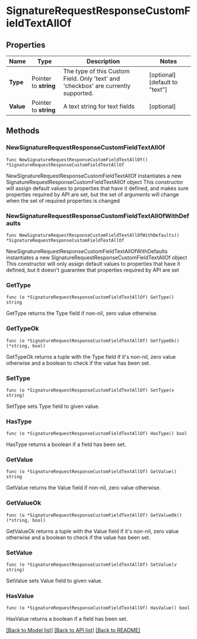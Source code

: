 # SignatureRequestResponseCustomFieldTextAllOf

## Properties

Name | Type | Description | Notes
------------ | ------------- | ------------- | -------------
**Type** | Pointer to **string** | The type of this Custom Field. Only &#39;text&#39; and &#39;checkbox&#39; are currently supported. | [optional] [default to "text"]
**Value** | Pointer to **string** | A text string for text fields | [optional] 

## Methods

### NewSignatureRequestResponseCustomFieldTextAllOf

`func NewSignatureRequestResponseCustomFieldTextAllOf() *SignatureRequestResponseCustomFieldTextAllOf`

NewSignatureRequestResponseCustomFieldTextAllOf instantiates a new SignatureRequestResponseCustomFieldTextAllOf object
This constructor will assign default values to properties that have it defined,
and makes sure properties required by API are set, but the set of arguments
will change when the set of required properties is changed

### NewSignatureRequestResponseCustomFieldTextAllOfWithDefaults

`func NewSignatureRequestResponseCustomFieldTextAllOfWithDefaults() *SignatureRequestResponseCustomFieldTextAllOf`

NewSignatureRequestResponseCustomFieldTextAllOfWithDefaults instantiates a new SignatureRequestResponseCustomFieldTextAllOf object
This constructor will only assign default values to properties that have it defined,
but it doesn't guarantee that properties required by API are set

### GetType

`func (o *SignatureRequestResponseCustomFieldTextAllOf) GetType() string`

GetType returns the Type field if non-nil, zero value otherwise.

### GetTypeOk

`func (o *SignatureRequestResponseCustomFieldTextAllOf) GetTypeOk() (*string, bool)`

GetTypeOk returns a tuple with the Type field if it's non-nil, zero value otherwise
and a boolean to check if the value has been set.

### SetType

`func (o *SignatureRequestResponseCustomFieldTextAllOf) SetType(v string)`

SetType sets Type field to given value.

### HasType

`func (o *SignatureRequestResponseCustomFieldTextAllOf) HasType() bool`

HasType returns a boolean if a field has been set.

### GetValue

`func (o *SignatureRequestResponseCustomFieldTextAllOf) GetValue() string`

GetValue returns the Value field if non-nil, zero value otherwise.

### GetValueOk

`func (o *SignatureRequestResponseCustomFieldTextAllOf) GetValueOk() (*string, bool)`

GetValueOk returns a tuple with the Value field if it's non-nil, zero value otherwise
and a boolean to check if the value has been set.

### SetValue

`func (o *SignatureRequestResponseCustomFieldTextAllOf) SetValue(v string)`

SetValue sets Value field to given value.

### HasValue

`func (o *SignatureRequestResponseCustomFieldTextAllOf) HasValue() bool`

HasValue returns a boolean if a field has been set.


[[Back to Model list]](../README.md#documentation-for-models) [[Back to API list]](../README.md#documentation-for-api-endpoints) [[Back to README]](../README.md)


